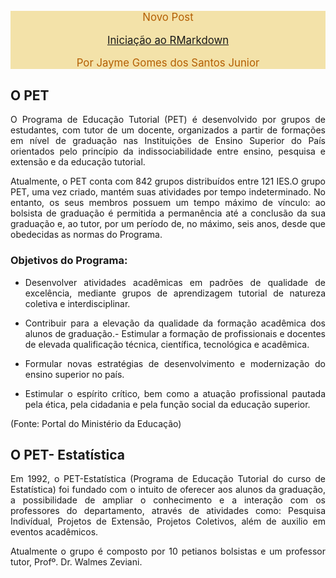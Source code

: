<!--
<div class="alert alert-success" style="font-size:120%; font-weight: normal; color: #931;
background-color: #e9c8c1; border-color: #cb703f;">
<center>

Estão abertas as inscrições para o Processo Seletivo PET-Estatística 2019/2!</br>

<a href="https://form.jotformz.com/90646572957673">Formulário</a></br>

<a href="download/editais/Edital_proc_sel_2019_2.pdf">Edital</a></br>

</center>
</div>
-->

<!--
<div class="alert alert-success" style="font-size:120%; font-weight: normal; color: #B45F04;
background-color: #F3E2A9; border-color:#FE9A2E ;">
<center>

Estão abertas as inscrições para voluntariado da Feira de Cursos e Profissões 2019</br>

<a href="https://form.jotformz.com/82126236947663">Formulário</a></br>

</center>
</div>
-->

 
<div class="alert alert-success" style="font-size:120%; font-weight: normal; color: #B45F04;
background-color: #F3E2A9; border-color:#FE9A2E ;">
<center>

Novo Post</br>

<a href="download/posts/postJAYME2.html">Iniciação ao RMarkdown</a></br>

Por Jayme Gomes dos Santos Junior


</center>
</div>

 
## O PET

<p align="justify">O Programa de Educação Tutorial (PET) é desenvolvido 
por grupos de estudantes, com tutor de um docente, organizados a partir 
de formações em nível de graduação nas Instituições de Ensino Superior do
País orientados pelo princípio da indissociabilidade entre ensino, pesquisa 
e extensão e da educação tutorial.</p>

<p align="justify">Atualmente, o PET conta com 842 grupos distribuídos entre 
121 IES.O grupo PET, uma vez criado, mantém suas atividades por tempo indeterminado.
No entanto, os seus membros possuem um tempo máximo de vínculo: ao bolsista
de graduação é permitida a permanência até a conclusão da sua graduação e,
ao tutor, por um período de, no máximo, seis anos, desde que obedecidas as
normas do Programa.</p>

### Objetivos do Programa:

- <p align="justify">Desenvolver atividades acadêmicas em padrões de qualidade 
  de excelência, mediante grupos de aprendizagem tutorial de natureza coletiva 
  e interdisciplinar.</p>
- <p align="justify">Contribuir para a elevação da qualidade da formação 
  acadêmica dos alunos de graduação.- Estimular a formação de profissionais 
  e docentes de elevada qualificação técnica, científica, tecnológica e acadêmica.</p>
- <p align="justify">Formular novas estratégias de desenvolvimento e modernização 
  do ensino superior no país.</p>
- <p align="justify">Estimular o espírito crítico, bem como a atuação profissional 
  pautada pela ética, pela cidadania e pela função social da educação superior.</p>
  
(Fonte: Portal do Ministério da Educação)

## O PET- Estatística

<p align="justify">Em 1992, o PET-Estatística (Programa de Educação Tutorial 
do curso de Estatística) foi fundado com o intuito de oferecer aos alunos 
da graduação, a possibilidade de ampliar o conhecimento e a interação com 
os professores do departamento, através de atividades como: Pesquisa Indivídual, 
Projetos de Extensão, Projetos Coletivos, além de auxilio em eventos acadêmicos.</p>  
    
<p align="justify">Atualmente o grupo é composto por 10 petianos bolsistas 
e um professor tutor, Profº. Dr. Walmes Zeviani.</p>
